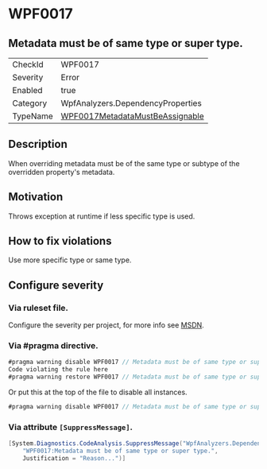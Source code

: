 # WPF0017
## Metadata must be of same type or super type.

<!-- start generated table -->
<table>
<tr>
  <td>CheckId</td>
  <td>WPF0017</td>
</tr>
<tr>
  <td>Severity</td>
  <td>Error</td>
</tr>
<tr>
  <td>Enabled</td>
  <td>true</td>
</tr>
<tr>
  <td>Category</td>
  <td>WpfAnalyzers.DependencyProperties</td>
</tr>
<tr>
  <td>TypeName</td>
  <td><a href="https://github.com/DotNetAnalyzers/WpfAnalyzers/blob/master/WpfAnalyzers.Analyzers/WPF0017MetadataMustBeAssignable.cs">WPF0017MetadataMustBeAssignable</a></td>
</tr>
</table>
<!-- end generated table -->

## Description

When overriding metadata must be of the same type or subtype of the overridden property's metadata.

## Motivation

Throws exception at runtime if less specific type is used.

## How to fix violations

Use more specific type or same type.

<!-- start generated config severity -->
## Configure severity

### Via ruleset file.

Configure the severity per project, for more info see [MSDN](https://msdn.microsoft.com/en-us/library/dd264949.aspx).

### Via #pragma directive.
```C#
#pragma warning disable WPF0017 // Metadata must be of same type or super type.
Code violating the rule here
#pragma warning restore WPF0017 // Metadata must be of same type or super type.
```

Or put this at the top of the file to disable all instances.
```C#
#pragma warning disable WPF0017 // Metadata must be of same type or super type.
```

### Via attribute `[SuppressMessage]`.

```C#
[System.Diagnostics.CodeAnalysis.SuppressMessage("WpfAnalyzers.DependencyProperties", 
    "WPF0017:Metadata must be of same type or super type.", 
    Justification = "Reason...")]
```
<!-- end generated config severity -->